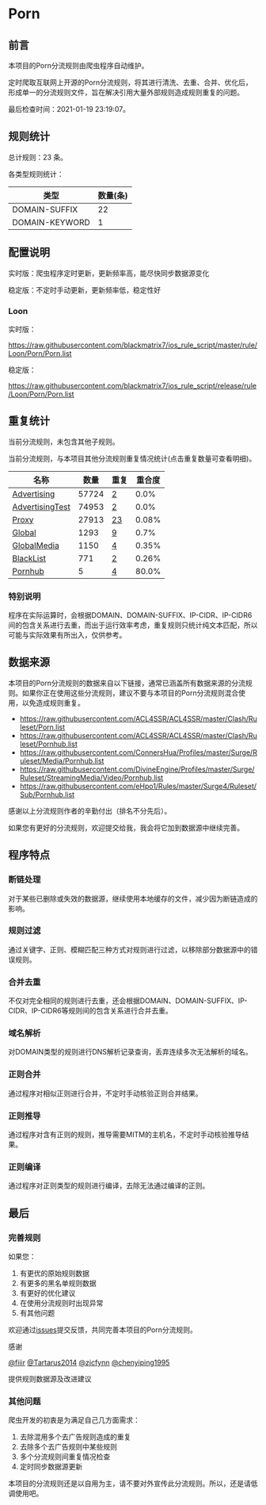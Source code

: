 # Porn

## 前言

本项目的Porn分流规则由爬虫程序自动维护。

定时爬取互联网上开源的Porn分流规则，将其进行清洗、去重、合并、优化后，形成单一的分流规则文件，旨在解决引用大量外部规则造成规则重复的问题。



最后检查时间：2021-01-19 23:19:07。

## 规则统计

总计规则：23 条。

各类型规则统计：

| 类型 | 数量(条) |
| ---- | ---- |
| DOMAIN-SUFFIX | 22 |
| DOMAIN-KEYWORD | 1 |
## 配置说明

实时版：爬虫程序定时更新，更新频率高，能尽快同步数据源变化

稳定版：不定时手动更新，更新频率低，稳定性好

### Loon 
实时版：

https://raw.githubusercontent.com/blackmatrix7/ios_rule_script/master/rule/Loon/Porn/Porn.list

稳定版：

https://raw.githubusercontent.com/blackmatrix7/ios_rule_script/release/rule/Loon/Porn/Porn.list

## 重复统计


当前分流规则，未包含其他子规则。


当前分流规则，与本项目其他分流规则重复情况统计(点击重复数量可查看明细)。



| 名称 | 数量 | 重复 | 重合度 |
| ---- | ---- | ---- | ------ |
|  [Advertising](https://github.com/blackmatrix7/ios_rule_script/tree/master/rule/Loon/Advertising)    | 57724   | [2](https://raw.githubusercontent.com/blackmatrix7/ios_rule_script/master/rule/Loon/Porn/Porn_Repeat.list)   |   0.0% |
|  [AdvertisingTest](https://github.com/blackmatrix7/ios_rule_script/tree/master/rule/Loon/AdvertisingTest)    | 74953   | [2](https://raw.githubusercontent.com/blackmatrix7/ios_rule_script/master/rule/Loon/Porn/Porn_Repeat.list)   |   0.0% |
|  [Proxy](https://github.com/blackmatrix7/ios_rule_script/tree/master/rule/Loon/Proxy)    | 27913   | [23](https://raw.githubusercontent.com/blackmatrix7/ios_rule_script/master/rule/Loon/Porn/Porn_Repeat.list)   |   0.08% |
|  [Global](https://github.com/blackmatrix7/ios_rule_script/tree/master/rule/Loon/Global)    | 1293   | [9](https://raw.githubusercontent.com/blackmatrix7/ios_rule_script/master/rule/Loon/Porn/Porn_Repeat.list)   |   0.7% |
|  [GlobalMedia](https://github.com/blackmatrix7/ios_rule_script/tree/master/rule/Loon/GlobalMedia)    | 1150   | [4](https://raw.githubusercontent.com/blackmatrix7/ios_rule_script/master/rule/Loon/Porn/Porn_Repeat.list)   |   0.35% |
|  [BlackList](https://github.com/blackmatrix7/ios_rule_script/tree/master/rule/Loon/BlackList)    | 771   | [2](https://raw.githubusercontent.com/blackmatrix7/ios_rule_script/master/rule/Loon/Porn/Porn_Repeat.list)   |   0.26% |
|  [Pornhub](https://github.com/blackmatrix7/ios_rule_script/tree/master/rule/Loon/Pornhub)    | 5   | [4](https://raw.githubusercontent.com/blackmatrix7/ios_rule_script/master/rule/Loon/Porn/Porn_Repeat.list)   |   80.0% |
### 特别说明
程序在实际运算时，会根据DOMAIN、DOMAIN-SUFFIX、IP-CIDR、IP-CIDR6间的包含关系进行去重，而出于运行效率考虑，重复规则只统计纯文本匹配，所以可能与实际效果有所出入，仅供参考。

## 数据来源

本项目的Porn分流规则的数据来自以下链接，通常已涵盖所有数据来源的分流规则。如果你正在使用这些分流规则，建议不要与本项目的Porn分流规则混合使用，以免造成规则重复。

- https://raw.githubusercontent.com/ACL4SSR/ACL4SSR/master/Clash/Ruleset/Porn.list
- https://raw.githubusercontent.com/ACL4SSR/ACL4SSR/master/Clash/Ruleset/Pornhub.list
- https://raw.githubusercontent.com/ConnersHua/Profiles/master/Surge/Ruleset/Media/Pornhub.list
- https://raw.githubusercontent.com/DivineEngine/Profiles/master/Surge/Ruleset/StreamingMedia/Video/Pornhub.list
- https://raw.githubusercontent.com/eHpo1/Rules/master/Surge4/Ruleset/Sub/Pornhub.list


感谢以上分流规则作者的辛勤付出（排名不分先后）。

如果您有更好的分流规则，欢迎提交给我，我会将它加到数据源中继续完善。

## 程序特点

### 断链处理

对于某些已删除或失效的数据源，继续使用本地缓存的文件，减少因为断链造成的影响。

### 规则过滤

通过关键字、正则、模糊匹配三种方式对规则进行过滤，以移除部分数据源中的错误规则。

### 合并去重

不仅对完全相同的规则进行去重，还会根据DOMAIN、DOMAIN-SUFFIX、IP-CIDR、IP-CIDR6等规则间的包含关系进行合并去重。

### 域名解析

对DOMAIN类型的规则进行DNS解析记录查询，丢弃连续多次无法解析的域名。

### 正则合并

通过程序对相似正则进行合并，不定时手动核验正则合并结果。

### 正则推导

通过程序对含有正则的规则，推导需要MITM的主机名，不定时手动核验推导结果。

### 正则编译

通过程序对正则类型的规则进行编译，去除无法通过编译的正则。

## 最后

### 完善规则

如果您：

1. 有更优的原始规则数据
2. 有更多的黑名单规则数据
3. 有更好的优化建议
4. 在使用分流规则时出现异常
5. 有其他问题

欢迎通过[issues](https://github.com/blackmatrix7/ios_rule_script/issues/new)提交反馈，共同完善本项目的Porn分流规则。

感谢

[@fiiir](https://github.com/fiiir) [@Tartarus2014](https://github.com/Tartarus2014) [@zjcfynn](https://github.com/zjcfynn) [@chenyiping1995](https://github.com/chenyiping1995) 

提供规则数据源及改进建议

### 其他问题

爬虫开发的初衷是为满足自己几方面需求：

1. 去除混用多个去广告规则造成的重复
2. 去除多个去广告规则中某些规则
3. 多个分流规则间重复情况检查
4. 定时同步数据源更新

本项目的分流规则还是以自用为主，请不要对外宣传此分流规则。所以，还是请低调使用吧。